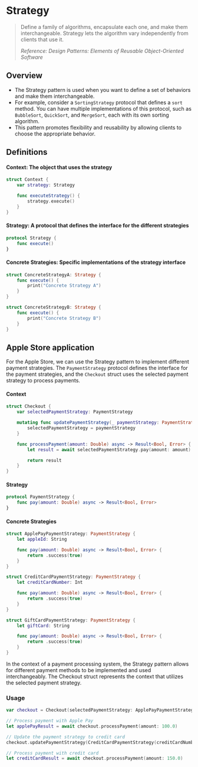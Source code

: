<br />

# Strategy

> Define a family of algorithms, encapsulate each one, and make them interchangeable. Strategy lets the algorithm vary independently from clients that use it.
>
> _Reference: Design Patterns: Elements of Reusable Object-Oriented Software_

## Overview

- The Strategy pattern is used when you want to define a set of behaviors and make them interchangeable.
- For example, consider a `SortingStrategy` protocol that defines a `sort` method. You can have multiple implementations of this protocol, such as `BubbleSort`, `QuickSort`, and `MergeSort`, each with its own sorting algorithm.
-	This pattern promotes flexibility and reusability by allowing clients to choose the appropriate behavior.

## Definitions

#### Context: The object that uses the strategy

```swift
struct Context {
    var strategy: Strategy

    func executeStrategy() {
        strategy.execute()
    }
}
```

#### Strategy: A protocol that defines the interface for the different strategies

```swift
protocol Strategy {
    func execute()
}
```

#### Concrete Strategies: Specific implementations of the strategy interface

```swift
struct ConcreteStrategyA: Strategy {
    func execute() {
        print("Concrete Strategy A")
    }
}

struct ConcreteStrategyB: Strategy {
    func execute() {
        print("Concrete Strategy B")
    }
}
```

## Apple Store application

For the Apple Store, we can use the Strategy pattern to implement different payment strategies. The `PaymentStrategy` protocol defines the interface for the payment strategies, and the `Checkout` struct uses the selected payment strategy to process payments.

#### Context

```swift
struct Checkout {
    var selectedPaymentStrategy: PaymentStrategy

    mutating func updatePaymentStrategy(_ paymentStrategy: PaymentStrategy) {
        selectedPaymentStrategy = paymentStrategy
    }

    func processPayment(amount: Double) async -> Result<Bool, Error> {
        let result = await selectedPaymentStrategy.pay(amount: amount)

        return result
    }
}
```

#### Strategy

```swift
protocol PaymentStrategy {
    func pay(amount: Double) async -> Result<Bool, Error>
}
```

#### Concrete Strategies

```swift
struct ApplePayPaymentStrategy: PaymentStrategy {
    let appleId: String

    func pay(amount: Double) async -> Result<Bool, Error> {
        return .success(true)
    }
}

struct CreditCardPaymentStrategy: PaymentStrategy {
    let creditCardNumber: Int

    func pay(amount: Double) async -> Result<Bool, Error> {
        return .success(true)
    }
}

struct GiftCardPaymentStrategy: PaymentStrategy {
    let giftCard: String

    func pay(amount: Double) async -> Result<Bool, Error> {
        return .success(true)
    }
}
```

In the context of a payment processing system, the Strategy pattern allows for different payment methods to be implemented and used interchangeably. The Checkout struct represents the context that utilizes the selected payment strategy.

### Usage

```swift
var checkout = Checkout(selectedPaymentStrategy: ApplePayPaymentStrategy(appleId: "user@icloud.com"))

// Process payment with Apple Pay
let applePayResult = await checkout.processPayment(amount: 100.0)

// Update the payment strategy to credit card
checkout.updatePaymentStrategy(CreditCardPaymentStrategy(creditCardNumber: 1234567890))

// Process payment with credit card
let creditCardResult = await checkout.processPayment(amount: 150.0)
```
